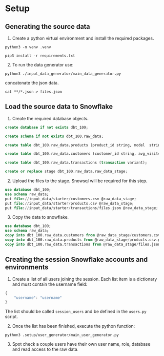 # Setup

## Generating the source data

1. Create a python virtual environment and install the required packages.

```
python3 -m venv .venv

pip3 install -r requirements.txt
```

2. To run the data generator use:

```
python3 ./input_data_generator/main_data_generator.py
```

concatonate the json data.

```
cat **/*.json > files.json
```

## Load the source data to Snowflake

1. Create the required database objects.

```sql
create database if not exists dbt_100;

create schema if not exists dbt_100.raw_data;

create table dbt_100.raw_data.products (product_id string, model  string, make string);

create table dbt_100.raw_data.customers (customer_id string, avg_visits_per_month int);

create table dbt_100.raw_data.transactions (transaction variant);

create or replace stage dbt_100.raw_data.raw_data_stage;
```

2. Upload the files to the stage. Snowsql will be required for this step.

```sql
use database dbt_100;
use schema raw_data;
put file://input_data/starter/customers.csv @raw_data_stage;
put file://input_data/starter/products.csv @raw_data_stage;
put file://input_data/starter/transactions/files.json @raw_data_stage;
```

3. Copy the data to snowflake.

```sql
use database dbt_100;
use schema raw_data;
copy into dbt_100.raw_data.customers from @raw_data_stage/customers.csv.gz file_format = ( type = csv skip_header = 1);
copy into dbt_100.raw_data.products from @raw_data_stage/products.csv.gz file_format = ( type = csv skip_header = 1);
copy into dbt_100.raw_data.transactions from @raw_data_stage/files.json.gz file_format = ( type = json);
```

## Creating the session Snowflake accounts and environments

1. Create a list of all users joining the session. Each list item is a dictionary and must contain the username field:

```python
{
    "username": "username"
}
```
The list should be called `session_users` and be defined in the `users.py` script.

2. Once the list has been finished, execute the python function:

```
python3 .setup/user_generator/main_user_generator.py
```

3. Spot check a couple users have their own user name, role, database and read access to the raw data.
